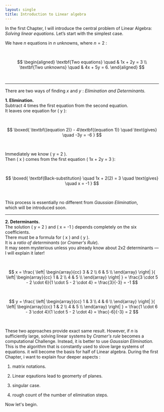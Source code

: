```yaml
---
layout: single
title: Introduction to Linear algebra 
---
```



In the first Chapter, I will introduce the central problem of Linear Algebra:  
*Solving linear equations.* Let’s start with the simplest case.  

We have $n$ equations in $n$ unknowns, where $n = 2$ :

<br>

$$
\begin{aligned}
\textbf{Two equations} \quad & 1x + 2y = 3 \\
\textbf{Two unknowns} \quad & 4x + 5y = 6.
\end{aligned}
$$

<br>

---
There are two ways of finding $x$ and $y$ : *Elimination and Determinants.* 

**1. Elimination.**  
Subtract 4 times the first equation from the second equation.  
It leaves one equation for \( y \):

<br>

$$
\boxed{
\textbf{(equation 2)} - 4\textbf{(equation 1)} \quad \text{gives} \quad -3y = -6
}
$$

<br>

Immediately we know \( y = 2 \).  
Then \( x \) comes from the first equation \( 1x + 2y = 3 \):

<br>

$$
\boxed{
\textbf{Back-substitution} \quad 1x + 2(2) = 3 \quad \text{gives} \quad x = -1
}
$$

<br>

This process is essentially no different from *Gaussian Elimination*,  
which will be introduced soon.

---

**2. Determinants.**  
The solution \( y = 2 \) and \( x = -1 \) depends completely on the six coefficients.  
There must be a formula for \( x \) and \( y \).  
It is a *ratio of determinants* (or *Cramer's Rule*).  
It may seem mysterious unless you already know about 2x2 determinants —  
I will explain it later!

<br>

$$
x =
\frac{
\left|
\begin{array}{cc}
3 & 2 \\
6 & 5 \\
\end{array}
\right|
}{
\left|
\begin{array}{cc}
1 & 2 \\
4 & 5 \\
\end{array}
\right|
}
= \frac{3 \cdot 5 - 2 \cdot 6}{1 \cdot 5 - 2 \cdot 4}
= \frac{3}{-3} = -1
$$

<br>

$$
y =
\frac{
\left|
\begin{array}{cc}
1 & 3 \\
4 & 6 \\
\end{array}
\right|
}{
\left|
\begin{array}{cc}
1 & 2 \\
4 & 5 \\
\end{array}
\right|
}
= \frac{1 \cdot 6 - 3 \cdot 4}{1 \cdot 5 - 2 \cdot 4}
= \frac{-6}{-3} = 2
$$

<br>


These two approaches provide exact same result. However, if $n$ is sufficiently large, solving linear systems by *Cramer's rule* becomes a computational Challenge. Instead, it is better to use *Gaussian Elimination.* This is the algorithm that is constantly used to slove large systems of equations. it will become the basis for half of Linear algebra. During the first Chapter, i want to explain four deeper aspects : 

1. matrix notations. 

2. Linear eqautions lead to geomerty of planes. 

3. singular case. 

4. rough count of the number of elimination steps. 

Now let's begin. 
